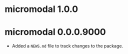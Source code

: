 # micromodal 1.0.0

# micromodal 0.0.0.9000

* Added a `NEWS.md` file to track changes to the package.
